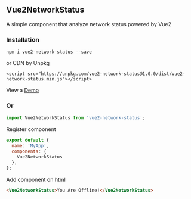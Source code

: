 ## Vue2NetworkStatus
A simple component that analyze network status powered by Vue2

### Installation
```
npm i vue2-network-status --save
```

or CDN by Unpkg
```
<script src="https://unpkg.com/vue2-network-status@1.0.0/dist/vue2-network-status.min.js"></script>
```
View a [Demo](http://vue2-network-status.s3-website.us-east-2.amazonaws.com/)

### Or
``` javascript
import Vue2NetworkStatus from 'vue2-network-status';
```

Register component
``` javascript
export default {
  name: 'MyApp',
  components: {
    Vue2NetworkStatus
  },
};
```

Add component on html
``` html
<Vue2NetworkStatus>You Are Offline!</Vue2NetworkStatus>
```
